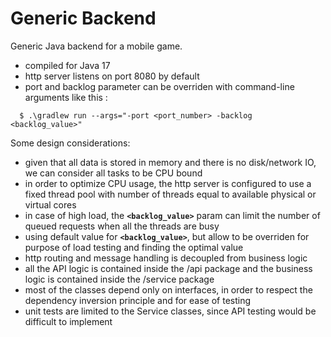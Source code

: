 # Generic Backend
Generic Java backend for a mobile game.

- compiled for Java 17
- http server listens on port 8080 by default
- port and backlog parameter can be overriden with command-line arguments like this :
```
  $ .\gradlew run --args="-port <port_number> -backlog <backlog_value>"
```

Some design considerations:
- given that all data is stored in memory and there is no disk/network IO, we can consider all tasks to be CPU bound
- in order to optimize CPU usage, the http server is configured to use a fixed thread pool with number of threads equal to available physical or virtual cores
- in case of high load, the **`<backlog_value>`** param can limit the number of queued requests when all the threads are busy
- using default value for **`<backlog_value>`**, but allow to be overriden for purpose of load testing and finding the optimal value
- http routing and message handling is decoupled from business logic
- all the API logic is contained inside the /api package and the business logic is contained inside the /service package
- most of the classes depend only on interfaces, in order to respect the dependency inversion principle and for ease of testing
- unit tests are limited to the Service classes, since API testing would be difficult to implement